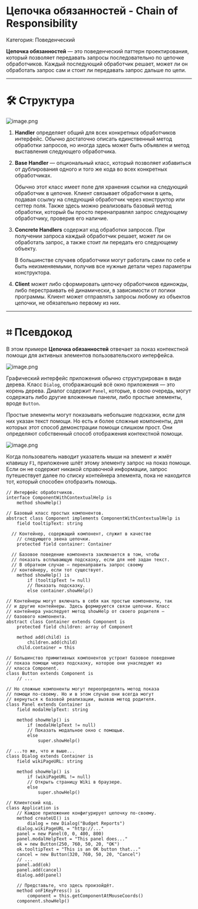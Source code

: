 # Цепочка обязанностей - Chain of Responsibility

Категория: Поведенческий

**Цепочка обязанностей** — это поведенческий паттерн проектирования, который позволяет передавать запросы последовательно по цепочке обработчиков. Каждый последующий обработчик решает, может ли он обработать запрос сам и стоит ли передавать запрос дальше по цепи.

---

# 🛠️ Структура

![image.png](%D0%A6%D0%B5%D0%BF%D0%BE%D1%87%D0%BA%D0%B0%20%D0%BE%D0%B1%D1%8F%D0%B7%D0%B0%D0%BD%D0%BD%D0%BE%D1%81%D1%82%D0%B5%D0%B8%CC%86%20-%20Chain%20of%20Responsibility%202261af42ca6142e2ae8e676d54db7155/image.png)

1. **Handler** определяет общий для всех конкретных обработчиков интерфейс. Обычно достаточно описать единственный метод обработки запросов, но иногда здесь может быть объявлен и метод выставления следующего обработчика.
2. **Base Handler** — опциональный класс, который позволяет избавиться от дублирования одного и того же кода во всех конкретных обработчиках.
    
    Обычно этот класс имеет поле для хранения ссылки на следующий обработчик в цепочке. Клиент связывает обработчики в цепь, подавая ссылку на следующий обработчик через конструктор или сеттер поля. Также здесь можно реализовать базовый метод обработки, который бы просто перенаправлял запрос следующему обработчику, проверив его наличие.
    
3. **Concrete Handlers** содержат код обработки запросов. При получении запроса каждый обработчик решает, может ли он обработать запрос, а также стоит ли передать его следующему объекту.
    
    В большинстве случаев обработчики могут работать сами по себе и быть неизменяемыми, получив все нужные детали через параметры конструктора.
    
4. **Client** может либо сформировать цепочку обработчиков единожды, либо перестраивать её динамически, в зависимости от логики программы. Клиент может отправлять запросы любому из объектов цепочки, не обязательно первому из них.

---

# ⌗ Псевдокод

В этом примере **Цепочка обязанностей** отвечает за показ контекстной помощи для активных элементов пользовательского интерфейса.

![image.png](%D0%A6%D0%B5%D0%BF%D0%BE%D1%87%D0%BA%D0%B0%20%D0%BE%D0%B1%D1%8F%D0%B7%D0%B0%D0%BD%D0%BD%D0%BE%D1%81%D1%82%D0%B5%D0%B8%CC%86%20-%20Chain%20of%20Responsibility%202261af42ca6142e2ae8e676d54db7155/image%201.png)

Графический интерфейс приложения обычно структурирован в виде дерева. Класс `Dialog`, отображающий всё окно приложения — это корень дерева. Диалог содержит `Panel`, которые, в свою очередь, могут содержать либо другие вложенные панели, либо простые элементы, вроде `Button`.

Простые элементы могут показывать небольшие подсказки, если для них указан текст помощи. Но есть и более сложные компоненты, для которых этот способ демонстрации помощи слишком прост. Они определяют собственный способ отображения контекстной помощи.

![image.png](%D0%A6%D0%B5%D0%BF%D0%BE%D1%87%D0%BA%D0%B0%20%D0%BE%D0%B1%D1%8F%D0%B7%D0%B0%D0%BD%D0%BD%D0%BE%D1%81%D1%82%D0%B5%D0%B8%CC%86%20-%20Chain%20of%20Responsibility%202261af42ca6142e2ae8e676d54db7155/image%202.png)

Когда пользователь наводит указатель мыши на элемент и жмёт клавишу `F1`, приложение шлёт этому элементу запрос на показ помощи. Если он не содержит никакой справочной информации, запрос путешествует далее по списку контейнера элемента, пока не находится тот, который способен отобразить помощь.

```
// Интерфейс обработчиков.
interface ComponentWithContextualHelp is
	method showHelp()

// Базовый класс простых компонентов.
abstract class Component implements ComponentWithContextualHelp is
	field tooltipText: string

  // Контейнер, содержащий компонент, служит в качестве
	// следующего звена цепочки.
	protected field container: Container

  // Базовое поведение компонента заключается в том, чтобы
  // показать всплывающую подсказку, если для неё задан текст.
  // В обратном случае — перенаправить запрос своему
  // контейнеру, если тот существует.
	method showHelp() is
		if (tooltipText != null)
	    // Показать подсказку.
		else container.showHelp()

// Контейнеры могут включать в себя как простые компоненты, так
// и другие контейнеры. Здесь формируются связи цепочки. Класс
// контейнера унаследует метод showHelp от своего родителя —
// базового компонента.
abstract class Container extends Component is
	protected field children: array of Component

	method add(child) is
		children.add(child)
    child.container = this

// Большинство примитивных компонентов устроит базовое поведение
// показа помощи через подсказку, которое они унаследуют из
// класса Component.
class Button extends Component is
	// ...

// Но сложные компоненты могут переопределять метод показа
// помощи по-своему. Но и в этом случае они всегда могут
// вернуться к базовой реализации, вызвав метод родителя.
class Panel extends Container is
	field modalHelpText: string

	method showHelp() is
		if (modalHelpText != null)
	    // Показать модальное окно с помощью.
		else
			super.showHelp()

// ...то же, что и выше...
class Dialog extends Container is
	field wikiPageURL: string

	method showHelp() is
		if (wikiPageURL != null)
	    // Открыть страницу Wiki в браузере.
		else
			super.showHelp()

// Клиентский код.
class Application is
	// Каждое приложение конфигурирует цепочку по-своему.
	method createUI() is
		dialog = new Dialog("Budget Reports")
    dialog.wikiPageURL = "http://..."
    panel = new Panel(0, 0, 400, 800)
    panel.modalHelpText = "This panel does..."
    ok = new Button(250, 760, 50, 20, "OK")
    ok.tooltipText = "This is an OK button that..."
    cancel = new Button(320, 760, 50, 20, "Cancel")
    // ...
    panel.add(ok)
    panel.add(cancel)
    dialog.add(panel)

	// Представьте, что здесь произойдёт.
	method onF1KeyPress() is
		component = this.getComponentAtMouseCoords()
    component.showHelp()
```